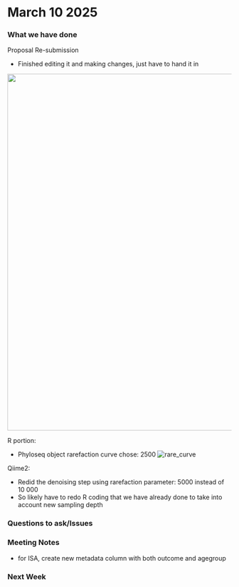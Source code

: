 # March 10 2025

### What we have done

Proposal Re-submission
- Finished editing it and making changes, just have to hand it in
 <img src="../images/proposed_apprach3" height="800" width="1100">


R portion:
- Phyloseq object rarefaction curve chose: 2500
![rare_curve](https://github.com/user-attachments/assets/0659e601-ab59-4232-b904-f6ce157a49e2)


Qiime2:
- Redid the denoising step using rarefaction parameter: 5000 instead of 10 000
- So likely have to redo R coding that we have already done to take into account new sampling depth

### Questions to ask/Issues


### Meeting Notes
- for ISA, create new metadata column with both outcome and agegroup

### Next Week
